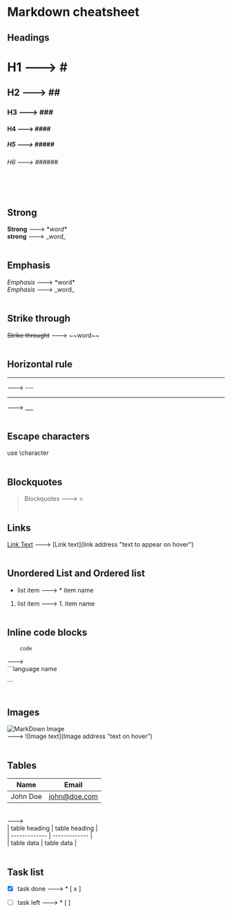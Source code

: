 # Markdown cheatsheet

## Headings
# H1 ---> \#
## H2 ---> \##
### H3 ---> \###
#### H4 ---> \####
##### H5 ---> \#####
###### H6 ---> \######
<br/><br/>

## Strong 
**Strong** ---> \**word\** <br/>
__strong__ ---> \__word\__
<br/><br/>

## Emphasis
*Emphasis* ---> \*word\* <br/>
_Emphasis_ ---> \_word\_ 
<br/><br/>

## Strike through
~~Strike throught~~ ---> \~~word\~~
<br/><br/>

## Horizontal rule
---
---> \---
___
---> \___
<br/><br/>

## Escape characters
use \character
<br/><br/>

## Blockquotes
> Blockquotes ---> \>
<br/><br/>

## Links
[Link Text](linkaddress "Hover text") ---> \[Link text](link address "text to appear on hover")
<br/><br/>

## Unordered List and Ordered list
* list item ---> \* item name
1. list item ---> 1. item name
<br/><br/>

## Inline code blocks
```
    code 
```
---> <br/>
\```language name
<br/>
<br/>
\```
 <br/><br/>

 ## Images
![MarkDown Image](https://markdown-here.com/img/icon256.png "Markdown image")
<br/>
---> \![Image text](Image address "text on hover")
<br/><br/>

## Tables
| Name | Email |
| ---- | ----- |
| John Doe | john@doe.com |
<br/>
--->
<br/>
| table heading | table heading |<br/>
| ------------- | ------------- |<br/>
| table data    | table data    |<br/>
<br/>

## Task list
* [x] task done ---> \* \[ x \]
* [ ] task left ---> \* \[  \]

